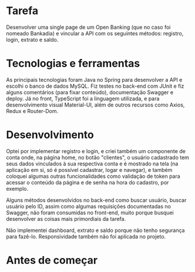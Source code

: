 # Tarefa

Desenvolver uma single page de um Open Banking (que no caso foi nomeado Bankadia) e vincular a API com os seguintes métodos: registro, login, extrato e saldo. 

# Tecnologias e ferramentas

As principais tecnologias foram Java no Spring para desenvolver a API e escolhi o banco de dados MySQL. Fiz testes no back-end com JUnit e fiz alguns comentários (para fixar conteúdo), documentação Swagger e deploy. Já no front, TypeScript foi a linguagem utilizada, e para desenvolvimento visual Material-UI, além de outros recursos como Axios, Redux e Router-Dom.

# Desenvolvimento

Optei por implementar registro e login, e criei também um componente de conta onde, na página home, no botão "clientes", o usuário cadastrado tem seus dados vinculados à sua respectiva conta e é mostrado na tela (na aplicação em si, só é possível cadastrar, logar e navegar), e também coloquei algumas outras funcionalidades como validação de token para acessar o conteúdo da página e de senha na hora do cadastro, por exemplo. 

Alguns métodos desenvolvidos no back-end como buscar usuário, buscar usuário pelo ID, assim como algumas requisições documentadas no Swagger, não foram consumidas no front-end, muito porque busquei desenvolver as coisas mais primordiais da tarefa.

Não implementei dashboard, extrato e saldo porque não tenho segurança para fazê-lo. Responsividade também não foi aplicada no projeto.

# Antes de começar

